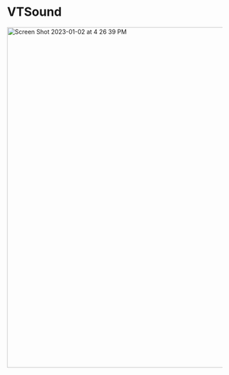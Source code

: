 # VTSound
<img width="796" alt="Screen Shot 2023-01-02 at 4 26 39 PM" src="https://user-images.githubusercontent.com/6840939/210287373-37f7e2ba-5cbe-4dea-8d39-456872d36b42.png">
